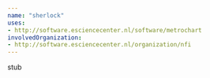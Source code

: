 ```yaml
---
name: "sherlock"
uses:
- http://software.esciencecenter.nl/software/metrochart
involvedOrganization:
- http://software.esciencecenter.nl/organization/nfi
---
```

stub

